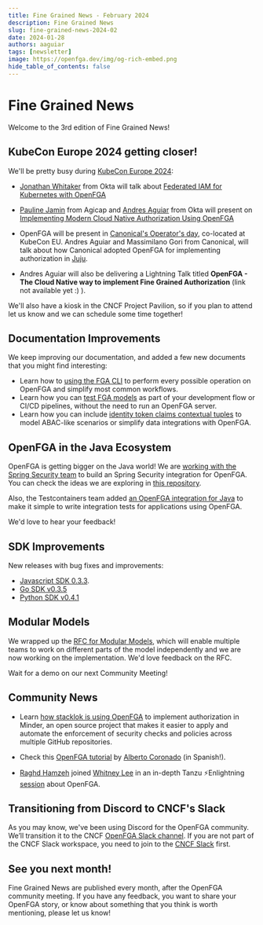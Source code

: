 ```yaml
---
title: Fine Grained News - February 2024
description: Fine Grained News
slug: fine-grained-news-2024-02
date: 2024-01-28
authors: aaguiar
tags: [newsletter]
image: https://openfga.dev/img/og-rich-embed.png
hide_table_of_contents: false
---
```

# Fine Grained News

Welcome to the 3rd edition of Fine Grained News! 

## KubeCon Europe 2024 getting closer!

We'll be pretty busy during [KubeCon Europe 2024](https://events.linuxfoundation.org/kubecon-cloudnativecon-europe/):

- [Jonathan Whitaker](https://www.linkedin.com/in/jonathan-whitaker-5a8b2484/) from Okta will talk about [Federated IAM for Kubernetes with OpenFGA](https://kccnceu2024.sched.com/event/1YeQD)

- [Pauline Jamin](https://www.linkedin.com/in/paulinejamin/) from Agicap and [Andres Aguiar](https://www.linkedin.com/in/aaguiar/) from Okta will present on [Implementing Modern Cloud Native Authorization Using OpenFGA](https://colocatedeventseu2024.sched.com/event/1YFhM/implementing-modern-cloud-native-authorization-using-openfga-andres-aguiar-okta-pauline-jamin-agicap)

- OpenFGA will be present in [Canonical's Operator's day](https://app.myonvent.com/event/operator-day/), co-located at KubeCon EU. Andres Aguiar and Massimilano Gori from Canonical, will talk about how Canonical adopted OpenFGA for implementing authorization in [Juju](https://juju.is/).

-  Andres Aguiar will also be delivering a Lightning Talk titled **OpenFGA - The Cloud Native way to implement Fine Grained Authorization** (link not available yet :) ).

We'll also have a kiosk in the CNCF Project Pavilion, so if you plan to attend let us know and we can schedule some time together!

## Documentation Improvements 

We keep improving our documentation, and added a few new documents that you might find interesting:

- Learn how to [using the FGA CLI](https://openfga.dev/docs/getting-started/cli) to perform every possible operation on OpenFGA and simplify most common workflows.
- Learn how you can [test FGA models](https://openfga.dev/docs/modeling/testing) as part of your development flow or CI/CD pipelines, without the need to run an OpenFGA server.
- Learn how you can include [identity token claims contextual tuples](https://openfga.dev/docs/modeling/token-claims-contextual-tuples) to model ABAC-like scenarios or simplify data integrations with OpenFGA. 

## OpenFGA in the Java Ecosystem

OpenFGA is getting bigger on the Java world! We are [working with the Spring Security team](https://github.com/spring-projects/spring-security/issues/14121) to build an Spring Security integration for OpenFGA. You can check the ideas we are exploring in [this repository](https://github.com/jimmyjames/fga-spring-examples).

Also, the Testcontainers team added [an OpenFGA integration for Java](https://java.testcontainers.org/modules/openfga/) to make it simple to write integration tests for applications using OpenFGA.

We'd love to hear your feedback!

## SDK Improvements 

New releases with bug fixes and improvements:

- [Javascript SDK 0.3.3](https://github.com/openfga/js-sdk/releases/tag/v0.3.3).
- [Go SDK v0.3.5](https://github.com/openfga/go-sdk/releases/tag/v0.3.5)
- [Python SDK v0.4.1](https://github.com/openfga/python-sdk/releases/tag/v0.4.1)

## Modular Models

We wrapped up the [RFC for Modular Models](https://github.com/openfga/rfcs/pull/14), which will enable multiple teams to work on different parts of the model independently and we are now working on the implementation. We'd love feedback on the RFC.

Wait for a demo on our next Community Meeting! 

## Community News

- Learn [how stacklok is using OpenFGA](https://stacklok.com/blog/using-openfga-to-build-a-relationship-based-authorization-model-in-minder) to implement authorization in Minder, an open source project that makes it easier to apply and automate the enforcement of security checks and policies across multiple GitHub repositories.
- Check this [OpenFGA tutorial](https://www.albertcoronado.com/2024/02/08/tutorial-openfga/) by [Alberto Coronado](https://twitter.com/acoronadoc) (in Spanish!).

- [Raghd Hamzeh](https://www.linkedin.com/in/raghdhamzeh/) joined [Whitney Lee](https://twitter.com/wiggitywhitney) in an in-depth Tanzu ⚡️Enlightning [session](https://www.youtube.com/watch?v=yTgtAzhvC28) about OpenFGA.

## Transitioning from Discord to CNCF's Slack

As you may know, we've been using Discord for the OpenFGA community. We’ll transition it to the CNCF [OpenFGA Slack channel](https://cloud-native.slack.com/archives/C06G1NNH47N). If you are not part of the CNCF Slack workspace,  you need to join to the [CNCF Slack](https://slack.cncf.io) first.

## See you next month!

Fine Grained News are published every month, after the OpenFGA community meeting. If you have any feedback, you want to share your OpenFGA story, or know about something that you think is worth mentioning, please let us know!
